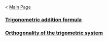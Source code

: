 < [Main Page](https://enginebeast.github.io/)

### [Trigonometric addition formula](https://enginebeast.github.io/math1)

### [Orthogonality of the trigometric system](https://enginebeast.github.io/math2)
